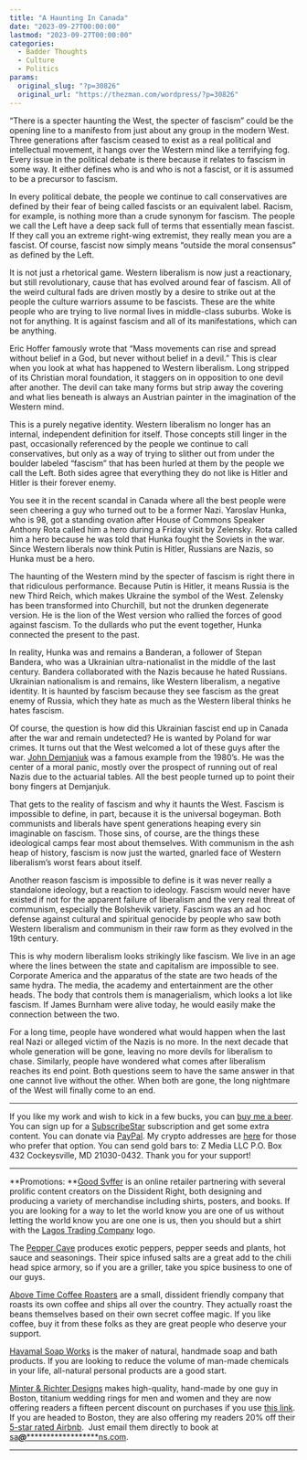 ```yaml
---
title: "A Haunting In Canada"
date: "2023-09-27T00:00:00"
lastmod: "2023-09-27T00:00:00"
categories:
  - Badder Thoughts
  - Culture
  - Politics
params:
  original_slug: "?p=30826"
  original_url: "https://thezman.com/wordpress/?p=30826"
---
```


“There is a specter haunting the West, the specter of fascism” could be
the opening line to a manifesto from just about any group in the modern
West. Three generations after fascism ceased to exist as a real
political and intellectual movement, it hangs over the Western mind like
a terrifying fog. Every issue in the political debate is there because
it relates to fascism in some way. It either defines who is and who is
not a fascist, or it is assumed to be a precursor to fascism.

In every political debate, the people we continue to call conservatives
are defined by their fear of being called fascists or an equivalent
label. Racism, for example, is nothing more than a crude synonym for
fascism. The people we call the Left have a deep sack full of terms that
essentially mean fascist. If they call you an extreme right-wing
extremist, they really mean you are a fascist. Of course, fascist now
simply means “outside the moral consensus” as defined by the Left.

It is not just a rhetorical game. Western liberalism is now just a
reactionary, but still revolutionary, cause that has evolved around fear
of fascism. All of the weird cultural fads are driven mostly by a desire
to strike out at the people the culture warriors assume to be fascists.
These are the white people who are trying to live normal lives in
middle-class suburbs. Woke is not for anything. It is against fascism
and all of its manifestations, which can be anything.

Eric Hoffer famously wrote that “Mass movements can rise and spread
without belief in a God, but never without belief in a devil.” This is
clear when you look at what has happened to Western liberalism. Long
stripped of its Christian moral foundation, it staggers on in opposition
to one devil after another. The devil can take many forms but strip away
the covering and what lies beneath is always an Austrian painter in the
imagination of the Western mind.

This is a purely negative identity. Western liberalism no longer has an
internal, independent definition for itself. Those concepts still linger
in the past, occasionally referenced by the people we continue to call
conservatives, but only as a way of trying to slither out from under the
boulder labeled “fascism” that has been hurled at them by the people we
call the Left. Both sides agree that everything they do not like is
Hitler and Hitler is their forever enemy.

You see it in the recent scandal in Canada where all the best people
were seen cheering a guy who turned out to be a former Nazi. Yaroslav
Hunka, who is 98, got a standing ovation after House of Commons Speaker
Anthony Rota called him a hero during a Friday visit by Zelensky. Rota
called him a hero because he was told that Hunka fought the Soviets in
the war. Since Western liberals now think Putin is Hitler, Russians are
Nazis, so Hunka must be a hero.

The haunting of the Western mind by the specter of fascism is right
there in that ridiculous performance. Because Putin is Hitler, it means
Russia is the new Third Reich, which makes Ukraine the symbol of the
West. Zelensky has been transformed into Churchill, but not the drunken
degenerate version. He is the lion of the West version who rallied the
forces of good against fascism. To the dullards who put the event
together, Hunka connected the present to the past.

In reality, Hunka was and remains a Banderan, a follower of Stepan
Bandera, who was a Ukrainian ultra-nationalist in the middle of the last
century. Bandera collaborated with the Nazis because he hated Russians.
Ukrainian nationalism is and remains, like Western liberalism, a
negative identity. It is haunted by fascism because they see fascism as
the great enemy of Russia, which they hate as much as the Western
liberal thinks he hates fascism.

Of course, the question is how did this Ukrainian fascist end up in
Canada after the war and remain undetected? He is wanted by Poland for
war crimes. It turns out that the West welcomed a lot of these guys
after the war.
<a href="https://en.wikipedia.org/wiki/John_Demjanjuk" rel="noopener"
target="_blank">John Demjanjuk</a> was a famous example from the 1980’s.
He was the center of a moral panic, mostly over the prospect of running
out of real Nazis due to the actuarial tables. All the best people
turned up to point their bony fingers at Demjanjuk.

That gets to the reality of fascism and why it haunts the West. Fascism
is impossible to define, in part, because it is the universal bogeyman.
Both communists and liberals have spent generations heaping every sin
imaginable on fascism. Those sins, of course, are the things these
ideological camps fear most about themselves. With communism in the ash
heap of history, fascism is now just the warted, gnarled face of Western
liberalism’s worst fears about itself.

Another reason fascism is impossible to define is it was never really a
standalone ideology, but a reaction to ideology. Fascism would never
have existed if not for the apparent failure of liberalism and the very
real threat of communism, especially the Bolshevik variety. Fascism was
an ad hoc defense against cultural and spiritual genocide by people who
saw both Western liberalism and communism in their raw form as they
evolved in the 19th century.

This is why modern liberalism looks strikingly like fascism. We live in
an age where the lines between the state and capitalism are impossible
to see. Corporate America and the apparatus of the state are two heads
of the same hydra. The media, the academy and entertainment are the
other heads. The body that controls them is managerialism, which looks a
lot like fascism. If James Burnham were alive today, he would easily
make the connection between the two.

For a long time, people have wondered what would happen when the last
real Nazi or alleged victim of the Nazis is no more. In the next decade
that whole generation will be gone, leaving no more devils for
liberalism to chase. Similarly, people have wondered what comes after
liberalism reaches its end point. Both questions seem to have the same
answer in that one cannot live without the other. When both are gone,
the long nightmare of the West will finally come to an end.

------------------------------------------------------------------------

If you like my work and wish to kick in a few bucks, you can
<a href="https://www.buymeacoffee.com/mujolulu" rel="noopener"
target="_blank">buy me a beer</a>. You can sign up for a
<a href="https://www.subscribestar.com/the-z-blog" rel="noopener"
target="_blank">SubscribeStar</a> subscription and get some extra
content. You can donate via <a
href="https://www.paypal.com/donate/?cmd=_s-xclick&amp;hosted_button_id=UDAS2Q8JYA6CN&amp;source=url"
rel="noopener" target="_blank">PayPal</a>. My crypto addresses are
<a href="https://thezman.com/wordpress/?page_id=22713" rel="noopener"
target="_blank">here</a> for those who prefer that option. You can send
gold bars to: Z Media LLC P.O. Box 432 Cockeysville, MD 21030-0432.
Thank you for your support!

------------------------------------------------------------------------

**Promotions: **<a href="https://goodsvffer.com/" rel="noopener" target="_blank">Good
Svffer</a> is an online retailer partnering with several prolific
content creators on the Dissident Right, both designing and producing a
variety of merchandise including shirts, posters, and books. If you are
looking for a way to let the world know you are one of us without
letting the world know you are one one is us, then you should but a
shirt with the
<a href="https://goodsvffer.com/products/lagos-trading-company"
rel="noopener" target="_blank">Lagos Trading Company</a> logo.

The <a href="https://peppercave.com/shop/ols/products" rel="noopener"
target="_blank">Pepper Cave</a> produces exotic peppers, pepper seeds
and plants, hot sauce and seasonings. Their spice infused salts are a
great add to the chili head spice armory, so if you are a griller, take
you spice business to one of our guys.

<a href="https://abovetimecoffee.com/" rel="noopener"
target="_blank">Above Time Coffee Roasters</a> are a small, dissident
friendly company that roasts its own coffee and ships all over the
country. They actually roast the beans themselves based on their own
secret coffee magic. If you like coffee, buy it from these folks as they
are great people who deserve your support.

<a href="https://havamalsoapworks.com/" rel="noopener"
target="_blank">Havamal Soap Works</a> is the maker of natural, handmade
soap and bath products. If you are looking to reduce the volume of
man-made chemicals in your life, all-natural personal products are a
good start.

<a href="https://www.minterandrichterdesigns.com/"
rel="noreferrer nofollow noopener" target="_blank">Minter &amp; Richter
Designs</a> makes high-quality, hand-made by one guy in Boston, titanium
wedding rings for men and women and they are now offering readers a
fifteen percent discount on purchases if you use
<a href="https://www.minterandrichterdesigns.com/discount/ZMAN"
rel="noreferrer nofollow noopener" target="_blank">this link</a>.
<span class="highlight"><span class="colour"><span class="font"><span class="size">If
you are headed to Boston, they are also offering my readers 20% off
their <a
href="https://www.airbnb.com/users/7988017/listings?user_id=7988017&amp;s=3"
rel="noopener noreferrer" target="_blank">5-star rated Airbnb</a>.  Just
email them directly to book at
<a href="mailto:sa***@*********************ns.com"
data-original-string="3kaeIk7dY4euOkTMKhOR+g==cb7T6Xg/3BZ6J8QUR5RcOjGyKanLWrHMijxM/imByVPhFKm3AqNqS3UryFkZie0ow7k"><span
class="apbct-email-encoder"
data-original-string="R9NXQ5qNAixMzYmcbUdIug==cb7k8Trd6sRzH1xIVdURm5fNg01gAaqSKSaT2FkDKD/9arwE3sx5PU+Nd+OW8jT6xc2"
title="This contact has been encoded by Anti-Spam by CleanTalk. Click to decode. To finish the decoding make sure that JavaScript is enabled in your browser.">sa<span
class="apbct-blur">***</span>@<span
class="apbct-blur">*********************</span>ns.com</span></a>.</span></span></span></span>

------------------------------------------------------------------------
